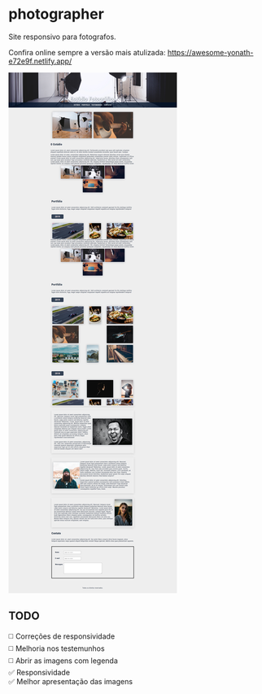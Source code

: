 # photographer

Site responsivo para fotografos.

Confira online sempre a versão mais atulizada: https://awesome-yonath-e72e9f.netlify.app/

![](assets/screenshots/Photographer.png)

## TODO

:white_medium_square: Correções de responsividade  
:white_medium_square: Melhoria nos testemunhos  
:white_medium_square: Abrir as imagens com legenda  
:white_check_mark: Responsividade  
:white_check_mark: Melhor apresentação das imagens  
